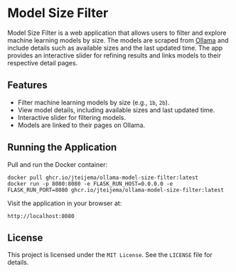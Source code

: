 # Model Size Filter

Model Size Filter is a web application that allows users to filter and explore machine learning models by size. The models are scraped from [Ollama](https://ollama.com/) and include details such as available sizes and the last updated time. The app provides an interactive slider for refining results and links models to their respective detail pages.

## Features

- Filter machine learning models by size (e.g., `1b`, `2b`).
- View model details, including available sizes and last updated time.
- Interactive slider for filtering models.
- Models are linked to their pages on Ollama.

## Running the Application

Pull and run the Docker container:
```
docker pull ghcr.io/jteijema/ollama-model-size-filter:latest
docker run -p 8080:8080 -e FLASK_RUN_HOST=0.0.0.0 -e FLASK_RUN_PORT=8080 ghcr.io/jteijema/ollama-model-size-filter:latest
```
Visit the application in your browser at:

`http://localhost:8080`

## License

This project is licensed under the `MIT License`. See the `LICENSE` file for details.